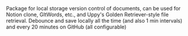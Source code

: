 Package for local storage version control of documents, can be used for Notion clone, GItWords, etc., and Uppy's Golden Retriever-style file retrieval. Debounce and save locally all the time (and also 1 min intervals) and every 20 minutes on GitHub (all configurable)